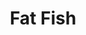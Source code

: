 ---
layout: place
title: Fat Fish
permalink: /utah/west-valley-city/fat-fish.html
stateAbbr: UT
stateName: Utah
cityName: West Valley City
seo:
  type: restaurant
  links: null
place_id: ChIJawhcV2SLUocRLqRgw99Mkfc
photos:
  - name: >-
      places/ChIJawhcV2SLUocRLqRgw99Mkfc/photos/AeeoHcIkYsroFtNlrYalxmoCIRTij3CMQ5KrmAipN_sxsQHX6OY_4qwnCPiG7qCWiASISneGijYcH7ZddqUa5VFdzdrj0YHwKVg6cTmah1LfNlIKD_PH7G4Qp-2nDL11CVKVNi025H2SEs3VYSVys34F3MHZBDnfpF1y6HMBgdIJzPI0Y9I1zszlMubqiD_C3M6BN-U8s4Pz0VIKhukoWAhHg_ayzq7DBXotpbfBKqLxB22F-zHUw86HHtp06BU2TIc4ib1YRViP25fJ17p8FMrzUPFoyoXRPVyP9m8X0UdTjFe-gHnG0uz7vjy6PTCMKIMnBy7c-TNKp0wiSEVj9MJA37iK4cpBPtop3VJzqn8RkVopJp0xRzd661NyR-cuNjQAWfEtYIQlK7YPfXZlxJ5GZowg3yztVcy04mffmKn-vNl5U40E
    widthPx: 4032
    heightPx: 3024
    authorAttributions:
      - displayName: Jerry Luciano
        uri: https://maps.google.com/maps/contrib/110230336672403521260
        photoUri: >-
          https://lh3.googleusercontent.com/a-/ALV-UjU6SjRV4jQnwRSj9MAbjTVr_rweHB-HSy41XTD2_79UpU9FARP9=s100-p-k-no-mo
    flagContentUri: >-
      https://www.google.com/local/imagery/report/?cb_client=maps_api_places.places_api&image_key=!1e10!2sCIHM0ogKEICAgIChkND9rgE&hl=en-US
    googleMapsUri: >-
      https://www.google.com/maps/place//data=!3m4!1e2!3m2!1sCIHM0ogKEICAgIChkND9rgE!2e10!4m2!3m1!1s0x87528b64575c086b:0xf7914cdfc360a42e
  - name: >-
      places/ChIJawhcV2SLUocRLqRgw99Mkfc/photos/AeeoHcL_WaUd-alK0X7kBpnNngReCraShN1QxKhqmuuNetBQeU9zSehoTGRdTvpDqZqLbRlFpyipYsGOJHuakUvIr47uOCzdQlE3wx7miSw8k8Q_ytdplCNB3u5ZXzPCqUUtM__F_j06lkyr7kzVoaeIwfSTXBt1YZMjDbd-qJMWkqQtDksB2EtBpu7awl0FB9BdRRR-w9RlRAvUzT4R0kIcQ5pxox2JVfGWj2aFP-VfSqoGixlsydUjaFdYPCvTL4cX8Adnw2ffG61p_Z2UL96pEhHRwu5XJDLP_hu1dBjloyO_EWiGmPL9d5n4yipSWy2J9HP2FHOrNaCbejJsegRAR7tL9pROLic1i93Ze6sBZULn4LpKWwwGl8TwZDV6DgjKGxHu8MN5OZWSq0tPpKDNzIpMOl58XQSe88rok6uV8Ec
    widthPx: 3024
    heightPx: 4032
    authorAttributions:
      - displayName: Brittney Ma
        uri: https://maps.google.com/maps/contrib/111138442757663524908
        photoUri: >-
          https://lh3.googleusercontent.com/a-/ALV-UjVCiJqFrHtlCOgoxLcS6fYsKURZVaz3w11QRRwq2MC_GdlgtAmNnw=s100-p-k-no-mo
    flagContentUri: >-
      https://www.google.com/local/imagery/report/?cb_client=maps_api_places.places_api&image_key=!1e10!2sCIHM0ogKEICAgIDXwJGDPQ&hl=en-US
    googleMapsUri: >-
      https://www.google.com/maps/place//data=!3m4!1e2!3m2!1sCIHM0ogKEICAgIDXwJGDPQ!2e10!4m2!3m1!1s0x87528b64575c086b:0xf7914cdfc360a42e
  - name: >-
      places/ChIJawhcV2SLUocRLqRgw99Mkfc/photos/AeeoHcJ5MwmZt6tu5RIgCJcFv0X49hFtHp5uoreVSQsI1d29U1gFHsNzjbidPQTrMbxGCMMXPmGQWeziOO6E5496Y9cW6TddiphJqha-gF_sIusPtESMHFGdg1IqaZrZ4BRa-3DlpSAe5CpFYg9psvgxAPUtLsiOeO0_Ed8LIrRnQS8oVzE6xTydiM5oHUlsw_tYgxQixlveYIQH0TfmiwYtgSYa9Rf-nBCEte3S7aKzsHyzoQmWZ4hgk9dZVjc-6ASqVzTzg5g0y3Xz4caIO2BfXCKt7e7dzjpQaPNS_S2suJafFDfjdptk_oxeiXw8WUoE-cwVCbNEu-gaWkHXiTrHYq4lOXlEmxy2nOR5A3RaDLHHG8Yl6T1T2Kzw3J-yzirygIj-1PgYbhw11EOR2Bykk4dtDdNJxDfKY3C6dmEbEmbyyg
    widthPx: 4032
    heightPx: 3024
    authorAttributions:
      - displayName: Louie Garcia
        uri: https://maps.google.com/maps/contrib/100809452531678513071
        photoUri: >-
          https://lh3.googleusercontent.com/a-/ALV-UjXzVhyAhu4K8tV0dNT7zkVCOFJIlk5d_kgs02NU0NP-fIq-uef26Q=s100-p-k-no-mo
    flagContentUri: >-
      https://www.google.com/local/imagery/report/?cb_client=maps_api_places.places_api&image_key=!1e10!2sCIHM0ogKEICAgIClotG0Zg&hl=en-US
    googleMapsUri: >-
      https://www.google.com/maps/place//data=!3m4!1e2!3m2!1sCIHM0ogKEICAgIClotG0Zg!2e10!4m2!3m1!1s0x87528b64575c086b:0xf7914cdfc360a42e
  - name: >-
      places/ChIJawhcV2SLUocRLqRgw99Mkfc/photos/AeeoHcIgyoeGPIeq7i37S0M7Wvnjim6R49TRizUhxb9DYjOwiG-MeFnS9ZLa_d-cS029b2Jvc7lYqvCgDCmoIBHD9LDdx2KiJ0akC45pcKnCswX8NyF-JDhdDHz4fkO4Q88JNQOiry5dITOlJCTupofzasn-dXlx9QvXq1pHB4SMkJF1j1goohi9lY46tmUH2WLRsBodj-yMoZtDVVRlOUSJXLDY699pEkG_kHouGO9YS_XFnJEjucbTN2kaFo5xBOY22j-BRw8ltH3meKp8D3DAceMwwlDFce2JHzPhfZWVvQ-Myv-undOJP8CzbbrrRoRSbD9NjHb4blzbB5I8ymbsV-F38G-HlSqiw3e_ds-zf-E5gYB-wDDCTdmw4f56m65eb6TD7DqOyzhydcGrEEGKRX2bw5iHl7tnO8XYfS53qCTlhBA
    widthPx: 3024
    heightPx: 4032
    authorAttributions:
      - displayName: Brittney Ma
        uri: https://maps.google.com/maps/contrib/111138442757663524908
        photoUri: >-
          https://lh3.googleusercontent.com/a-/ALV-UjVCiJqFrHtlCOgoxLcS6fYsKURZVaz3w11QRRwq2MC_GdlgtAmNnw=s100-p-k-no-mo
    flagContentUri: >-
      https://www.google.com/local/imagery/report/?cb_client=maps_api_places.places_api&image_key=!1e10!2sCIHM0ogKEICAgIDXwJGDwwE&hl=en-US
    googleMapsUri: >-
      https://www.google.com/maps/place//data=!3m4!1e2!3m2!1sCIHM0ogKEICAgIDXwJGDwwE!2e10!4m2!3m1!1s0x87528b64575c086b:0xf7914cdfc360a42e
  - name: >-
      places/ChIJawhcV2SLUocRLqRgw99Mkfc/photos/AeeoHcITY87yFEDfboy7HGp7979-PDdO_MahsDJjqQt5ebC3rYbleEY0Y5DSMuoTA0udETJ4lu_fxauRx3zTZcwXo0N4cyRKmPXDI7DGETRmbuEBaO2ZnWaW1MSjURvleA7LM84FgoWY-AYQpuQwIOTezu_2hJBgzYhptyfcxMM733w4_2zQw5nOVIWxjhosjGchwfapQqF_ZylzyQiELUtFWEj6SgvBYjIuxLsBvCc9RKVJnFuht4wnQfO4r7j9BppYr8Bbycfov1QfXsmsupWrBGYA2zM1QpXUgUeLhXdyY-gk1O6-X0O4xMT_SQ5gQZ_WbJMO22uKioAjrAniGyFe87ttIf6Dv1UAXktn7eudg3krM_Bv1z-x-y3KTIB0PcTrq39QYq1kk-qECpWRGEw8TiHViiYn04i7AunRHBnJMfgEa0o
    widthPx: 4032
    heightPx: 3024
    authorAttributions:
      - displayName: Abe Kashiwagi
        uri: https://maps.google.com/maps/contrib/114388018806605497482
        photoUri: >-
          https://lh3.googleusercontent.com/a-/ALV-UjWr10k2oXKyUyJVd29qqRdgbv-00Dr-2kiH_IujSpdGaSnoTNvP=s100-p-k-no-mo
    flagContentUri: >-
      https://www.google.com/local/imagery/report/?cb_client=maps_api_places.places_api&image_key=!1e10!2sCIHM0ogKEICAgICZu-XtrQE&hl=en-US
    googleMapsUri: >-
      https://www.google.com/maps/place//data=!3m4!1e2!3m2!1sCIHM0ogKEICAgICZu-XtrQE!2e10!4m2!3m1!1s0x87528b64575c086b:0xf7914cdfc360a42e
  - name: >-
      places/ChIJawhcV2SLUocRLqRgw99Mkfc/photos/AeeoHcJrMELm2deQdMrg6_HyScLKNCirSIbZ0ypc4zD3UUbRwrNlfEgBm3zhDCJePrmJKBiIfe4lhhc63kgEu8XSqyda-bs-mYJs2A_PaHDQ1qTdykr20Yd5MhTHGW9andAh8D_kvfKlexiFQnNDHVis7lGgbEooRFQ0-XpuunsY7FURaMLKfA8BeGOEHfbJKNczdpngx-goMuhH6FUe70SpaKVwlJlHtMV_FSdKa-2LkB_aNW4d_j5aenqivsnu6bLiyagj6sXJw7Vrf1Mii5jIFPgRNHDT9vbJtJjZNawtGCbzTGvOP4cUBQRpakEj-89NA96DbPmEnWUvM_8oqHd8yFjarC2gXl_ONTDC0pBgiVyq7Z5JscwPaHhg6PwCNfDnkgz-GAGWWQqKdq9QsBHHdCZ5o4lHGVuEBDloPrWYG9I
    widthPx: 3024
    heightPx: 4032
    authorAttributions:
      - displayName: Soren
        uri: https://maps.google.com/maps/contrib/115845249479493479718
        photoUri: >-
          https://lh3.googleusercontent.com/a-/ALV-UjW8AlmulQ6fJmlC2CRh_JT456dgo3XC8Sh-BRTLs-MKL0sf_E7Ztg=s100-p-k-no-mo
    flagContentUri: >-
      https://www.google.com/local/imagery/report/?cb_client=maps_api_places.places_api&image_key=!1e10!2sCIHM0ogKEICAgIC7zcK-WQ&hl=en-US
    googleMapsUri: >-
      https://www.google.com/maps/place//data=!3m4!1e2!3m2!1sCIHM0ogKEICAgIC7zcK-WQ!2e10!4m2!3m1!1s0x87528b64575c086b:0xf7914cdfc360a42e
  - name: >-
      places/ChIJawhcV2SLUocRLqRgw99Mkfc/photos/AeeoHcKHAH4q60ZiuYhJHT8dvlHk9J94EmyN1e4C9KdJXFB8c1C464hosQBNCyswRVt7Uxe8lpDxsjQbyUt4jgT71uwm1n1pLfIML9es8Vdo4gLaje618Y5_xIwrOULdFCGqgwoe04xo7nQhq7AlnK_3iCiE1ojQuBGtNieACowghMrPM-LPbwIiwaYG0WZ-a8MAhl0Ev_F55R6aQjsW2UjONu_09zijKHW7CJm4vztj4rEHF7rPxh4p-f1NZqGMlMgGqM3Tr160CGNT3Qi_jXoQifp-I9DVEaYfFeXa04rvJ6ch8cGvKKLIVw5pc-PbAS2pAI4mvNCaoJcQFj_mSj2k6bpsV6rEhR53v_ZT4QQBnCs58p0BzfXLwzzy-E1OS4rnhlF_fxlyWTtDCKgKF9iS5RphZVOS-PXKJoR5FtPC05bTGA
    widthPx: 4000
    heightPx: 3000
    authorAttributions:
      - displayName: John Wiersema
        uri: https://maps.google.com/maps/contrib/117516872599196978612
        photoUri: >-
          https://lh3.googleusercontent.com/a/ACg8ocLoW1taO2HkoZBentRh41IpTcW6mNu2cW5BNK46OPBWrZQZPA=s100-p-k-no-mo
    flagContentUri: >-
      https://www.google.com/local/imagery/report/?cb_client=maps_api_places.places_api&image_key=!1e10!2sCIHM0ogKEICAgIDj9Pb9ag&hl=en-US
    googleMapsUri: >-
      https://www.google.com/maps/place//data=!3m4!1e2!3m2!1sCIHM0ogKEICAgIDj9Pb9ag!2e10!4m2!3m1!1s0x87528b64575c086b:0xf7914cdfc360a42e
  - name: >-
      places/ChIJawhcV2SLUocRLqRgw99Mkfc/photos/AeeoHcLqNvj4xETM1OOvLvznJJfxNk5i0f6JF74P8Gza3ZAII5_deOrNltaONt-RaifazJzYaiZ1WtP1pX7M3fQzwE48Hj4eRy9Z93ywdaItCJQm-bDtkQhfOXLuKjMaV8BVbFlg1GtYrBcGBVjNUZD2mF9isXsxK9Ovs1lqhMHMG9LHPNQt5hfp61ydHS6zqOAy6dnKj9_Lr5Es7wUCWUZAmUnf6OdWb5M0rT1FxwPQ82iMAh1LDFLgljb1C6H3dedvkjGFMndJppYCt4FUJWBoVVZTdYqakx44m2ZwnYNmT__ynAKn23nK8n-yUXiAdkotgp9uF8MUGKsRRUt9cMBlPAFYJ1GByvLLXLZ0fjeJDl4tjA0jlxjD7HURJvmvC5Y6SOo0nkGVbKaXpgZX_NvntsAXdc1HB1gK86FGNLOAVz5rAzJv
    widthPx: 3024
    heightPx: 4032
    authorAttributions:
      - displayName: Mika Lee
        uri: https://maps.google.com/maps/contrib/118320595951525750389
        photoUri: >-
          https://lh3.googleusercontent.com/a-/ALV-UjVK3YNjaRuHd24i_SXALhJyOczU0x8cWj_p0KvVP0a60oQL9qiccw=s100-p-k-no-mo
    flagContentUri: >-
      https://www.google.com/local/imagery/report/?cb_client=maps_api_places.places_api&image_key=!1e10!2sCIHM0ogKEICAgICOgfbSrQE&hl=en-US
    googleMapsUri: >-
      https://www.google.com/maps/place//data=!3m4!1e2!3m2!1sCIHM0ogKEICAgICOgfbSrQE!2e10!4m2!3m1!1s0x87528b64575c086b:0xf7914cdfc360a42e
  - name: >-
      places/ChIJawhcV2SLUocRLqRgw99Mkfc/photos/AeeoHcKfmXKVEo8lLmQ87p80cGHqnhjwjtR9tGW4SmdYKPXmi717tTKGEBVMYmc1bCuHj5FHRR_EcerIde0Cj6iUuU4l3i_7y7Y_1_cJK6ENb9KZMuQ36ruvdmErmgajhb_IQhchaRaUMAfCaEOt3pLVapsN5mqH0YvQKOH_TIQYfbYIPNx3A3xPz5zupUIOf-oB15P66fb7fNO86tKSKc-ayg3h9qmtAXf8WNSfMyKXlKQkNpTtV0sAcoWWd8GbWB2itCPhvb3WhP-Hd2_8Ml0UVnTSg8tBHt6md52vU3T6Y4OBDxEf7Q0FnNE5iZiJdwrZ71jfp9SmFinGDuLO3EEUWpT5ne1PLwuRcBp3gb0p1B34xgVehlFe7Nk72KHz3GCpEy31cuVu6IUyVgsEKEXxNwBVTNCCKAt-bx665ExahHa3QpH1
    widthPx: 3024
    heightPx: 4032
    authorAttributions:
      - displayName: Christina Phimmasone
        uri: https://maps.google.com/maps/contrib/108046861582141839644
        photoUri: >-
          https://lh3.googleusercontent.com/a-/ALV-UjXs6hK9HdqTgi0iiyTKkYKgItU5dNaHaDG2JvDNAa9QEpBRuaAI=s100-p-k-no-mo
    flagContentUri: >-
      https://www.google.com/local/imagery/report/?cb_client=maps_api_places.places_api&image_key=!1e10!2sCIHM0ogKEICAgIDTvrGfigE&hl=en-US
    googleMapsUri: >-
      https://www.google.com/maps/place//data=!3m4!1e2!3m2!1sCIHM0ogKEICAgIDTvrGfigE!2e10!4m2!3m1!1s0x87528b64575c086b:0xf7914cdfc360a42e
  - name: >-
      places/ChIJawhcV2SLUocRLqRgw99Mkfc/photos/AeeoHcKe611WdR0Nl6uCHjIpe7IkdvFlzfmYw_L9U4KEVKs8QteHLpl3esJCagZLmiDoXB4W6-NN7k2-cvobKVE_OxAEkz2J2-QrNxomti9HHYslVIX9Q83BUfOSQy2ZpQyJza5EPSa9VZkRqgcto4EroEuF7YmI5tUe-K7ildl5ALHY67JSoN5arfbWoHyVj3D0O8LzvzxlVlSsLZ07OkoKr-iTIL7KB9o2w5JuN3BJmCD-qkTIUSyn241M0LxZ8bqfqQ1HZEflCTf8Pt1v0XbqB-bH5-SDvFNQf-rm0mdlbFH-0XbbzBUMhhX1WPLpuVAIbuPsbmptovM4lLUZpkQpLioJn4AzpLreFcjm7Lml7YEMiuFAS8R5_cvFWcdfl6DZCR2kWqQ20VjxkfVRDEseat0KUTlHDfxO5AB91L6stjn02CLp
    widthPx: 3024
    heightPx: 4032
    authorAttributions:
      - displayName: Brittney Ma
        uri: https://maps.google.com/maps/contrib/111138442757663524908
        photoUri: >-
          https://lh3.googleusercontent.com/a-/ALV-UjVCiJqFrHtlCOgoxLcS6fYsKURZVaz3w11QRRwq2MC_GdlgtAmNnw=s100-p-k-no-mo
    flagContentUri: >-
      https://www.google.com/local/imagery/report/?cb_client=maps_api_places.places_api&image_key=!1e10!2sCIHM0ogKEICAgIDXwJGDowE&hl=en-US
    googleMapsUri: >-
      https://www.google.com/maps/place//data=!3m4!1e2!3m2!1sCIHM0ogKEICAgIDXwJGDowE!2e10!4m2!3m1!1s0x87528b64575c086b:0xf7914cdfc360a42e
address: 1980 W 3500 S, West Valley City, UT 84119, USA
street: 1980 W 3500 S
city: West Valley City
state: UT
zip: '84119'
country: USA
neighborhood: null
latitude: '40.697078'
longitude: '-111.944306'
accessibility_options:
  wheelchairAccessibleParking: true
  wheelchairAccessibleEntrance: true
  wheelchairAccessibleRestroom: true
  wheelchairAccessibleSeating: true
business_status: OPERATIONAL
name: Fat Fish
google_maps_links:
  directionsUri: >-
    https://www.google.com/maps/dir//''/data=!4m7!4m6!1m1!4e2!1m2!1m1!1s0x87528b64575c086b:0xf7914cdfc360a42e!3e0
  placeUri: https://maps.google.com/?cid=17839124122930553902
  writeAReviewUri: >-
    https://www.google.com/maps/place//data=!4m3!3m2!1s0x87528b64575c086b:0xf7914cdfc360a42e!12e1
  reviewsUri: >-
    https://www.google.com/maps/place//data=!4m4!3m3!1s0x87528b64575c086b:0xf7914cdfc360a42e!9m1!1b1
  photosUri: >-
    https://www.google.com/maps/place//data=!4m3!3m2!1s0x87528b64575c086b:0xf7914cdfc360a42e!10e5
primary_type: Sushi Restaurant
opening_hours:
  regular: null
  current: null
secondary_opening_hours:
  regular:
    weekdayDescriptions: null
    type: null
  current:
    weekdayDescriptions: null
    type: null
phone: null
price_level: null
price_range: null
rating: null
rating_count: 0
website: null
description: >-
  Discover Fat Fish in West Valley City, UT$$$Fat Fish in West Valley City, UT,
  stands out as a welcoming sushi restaurant that blends fresh flavors with a
  modern dining atmosphere. This spot offers an array of creative sushi rolls
  and other Asian-inspired dishes, making it a go-to choice for those seeking
  quality options in the area. With its sleek ambiance and commitment to
  accessibility features like wheelchair-friendly entrances and seating, it
  caters to a wide range of diners looking for an inclusive experience. Whether
  you're exploring sushi restaurants nearby or craving top-rated
  Japanese-inspired meals, Fat Fish delivers on fresh ingredients and thoughtful
  presentation to enhance every visit.
generative_summary: >-
  Discover Fat Fish in West Valley City, UT$$$Fat Fish in West Valley City, UT,
  stands out as a welcoming sushi restaurant that blends fresh flavors with a
  modern dining atmosphere. This spot offers an array of creative sushi rolls
  and other Asian-inspired dishes, making it a go-to choice for those seeking
  quality options in the area. With its sleek ambiance and commitment to
  accessibility features like wheelchair-friendly entrances and seating, it
  caters to a wide range of diners looking for an inclusive experience. Whether
  you're exploring sushi restaurants nearby or craving top-rated
  Japanese-inspired meals, Fat Fish delivers on fresh ingredients and thoughtful
  presentation to enhance every visit.
generative_disclosure: Summarized by AI using the Grok-3-Mini model.
reviews: null
review_summary: >-
  What Diners Are Buzzing About$$$People often praise the flavorful dishes at
  this sushi spot, highlighting tasty pho and inventive rolls that bring a fun
  twist to classic favorites. Standout appetizers like firecracker calamari add
  an exciting kick, making meals feel fresh and memorable without overwhelming
  the palate. Service stands out as warm and attentive, helping create a relaxed
  vibe that keeps guests coming back for casual outings. Overall, the elegant
  setting adds a nice touch, making it a solid pick for anyone hunting for great
  sushi experiences nearby, though it's wise to note that variety in options
  keeps things interesting for different tastes.
review_disclosure: Summarized by AI using the Grok-3-Mini model.
parking_options: null
payment_options: null
allow_dogs: null
curbside_pickup: null
delivery: null
dine_in: null
good_for_children: null
good_for_groups: null
good_for_sports: null
live_music: null
menu_for_children: null
outdoor_seating: null
reservable: null
restroom: null
serves_beer: null
serves_breakfast: null
serves_brunch: null
serves_cocktails: null
serves_coffee: null
serves_dinner: null
serves_dessert: null
serves_lunch: null
serves_vegetarian_food: null
serves_wine: null
takeout: null
update_category: pro
places_description: null

---